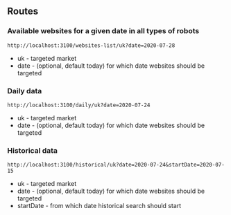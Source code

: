 ## Routes

### Available websites for a given date in all types of robots

```
http://localhost:3100/websites-list/uk?date=2020-07-28
```

- uk - targeted market
- date - (optional, default today) for which date websites should be targeted

### Daily data

```
http://localhost:3100/daily/uk?date=2020-07-24
```

- uk - targeted market
- date - (optional, default today) for which date websites should be targeted

### Historical data

```
http://localhost:3100/historical/uk?date=2020-07-24&startDate=2020-07-15
```

- uk - targeted market
- date - (optional, default today) for which date websites should be targeted
- startDate - from which date historical search should start
